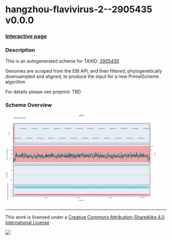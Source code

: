 # hangzhou-flavivirus-2--2905435 v0.0.0

### [Interactive page](https://chrisgkent.github.io/schemes/hangzhou-flavivirus-2--2905435-1000-v0.0.0)

### Description

This is an autogenerated scheme for TAXID: [2905435](https://www.ncbi.nlm.nih.gov/Taxonomy/Browser/wwwtax.cgi?mode=Info&id=2905435&lvl=3&lin=f&keep=1&srchmode=1&unlock)

Genomes are scraped from the EBI API, and then filtered, phylogenetically downsampled and aligned, to produce the input for a new PrimalScheme algorithm

For details please see preprint: TBD

### Scheme Overview

![Alt text](work/2905435_final.png '2905435_final.png')

------------------------------------------------------------------------

This work is licensed under a [Creative Commons Attribution-ShareAlike 4.0 International License](http://creativecommons.org/licenses/by-sa/4.0/) 

![](https://i.creativecommons.org/l/by-sa/4.0/88x31.png)